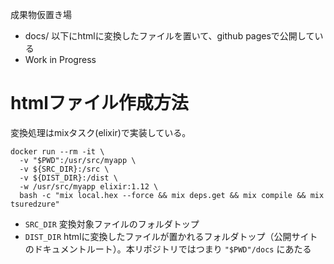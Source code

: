 成果物仮置き場

- docs/ 以下にhtmlに変換したファイルを置いて、github pagesで公開している
- Work in Progress

# htmlファイル作成方法

変換処理はmixタスク(elixir)で実装している。

```
docker run --rm -it \
  -v "$PWD":/usr/src/myapp \
  -v ${SRC_DIR}:/src \
  -v ${DIST_DIR}:/dist \
  -w /usr/src/myapp elixir:1.12 \
  bash -c "mix local.hex --force && mix deps.get && mix compile && mix tsuredzure"
```

- `SRC_DIR` 変換対象ファイルのフォルダトップ
- `DIST_DIR` htmlに変換したファイルが置かれるフォルダトップ（公開サイトのドキュメントルート）。本リポジトリではつまり `"$PWD"/docs` にあたる
